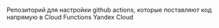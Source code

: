 Репозиторий для настройки github actions, которые поставляют код напрямую в Cloud Functions Yandex Cloud
